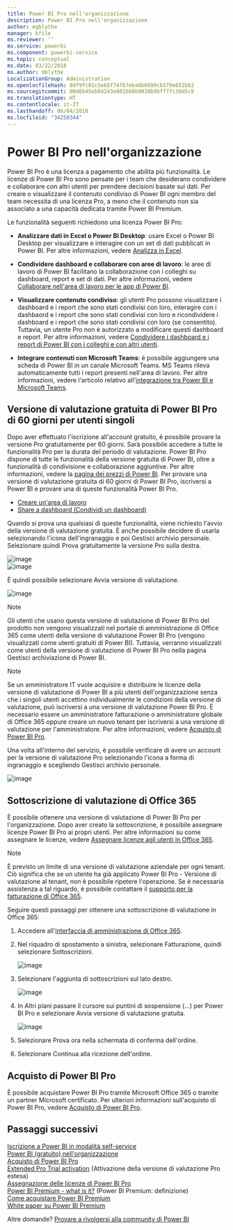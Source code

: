 ```yaml
---
title: Power BI Pro nell'organizzazione
description: Power BI Pro nell'organizzazione
author: mgblythe
manager: kfile
ms.reviewer: ''
ms.service: powerbi
ms.component: powerbi-service
ms.topic: conceptual
ms.date: 03/22/2018
ms.author: mblythe
LocalizationGroup: Administration
ms.openlocfilehash: 0df9fc81c5e65f74fb7eba8b6699cb579e652b62
ms.sourcegitcommit: 80d6b45eb84243e801b60b9038b9bff77c30d5c8
ms.translationtype: HT
ms.contentlocale: it-IT
ms.lasthandoff: 06/04/2018
ms.locfileid: "34250344"
---
```

# <a name="power-bi-pro-in-your-organization"></a>Power BI Pro nell'organizzazione

Power BI Pro è una licenza a pagamento che abilita più funzionalità. Le licenze di Power BI Pro sono pensate per i team che desiderano condividere e collaborare con altri utenti per prendere decisioni basate sui dati.  Per creare o visualizzare il contenuto condiviso di Power BI ogni membro del team necessita di una licenza Pro, a meno che il contenuto non sia associato a una capacità dedicata tramite Power BI Premium.

Le funzionalità seguenti richiedono una licenza Power BI Pro:

* **Analizzare dati in Excel o Power BI Desktop**: usare Excel o Power BI Desktop per visualizzare e interagire con un set di dati pubblicati in Power BI. Per altre informazioni, vedere [Analizza in Excel](service-analyze-in-excel.md).

* **Condividere dashboard e collaborare con aree di lavoro**: le aree di lavoro di Power BI facilitano la collaborazione con i colleghi su dashboard, report e set di dati. Per altre informazioni, vedere [Collaborare nell'area di lavoro per le app di Power BI](service-collaborate-power-bi-workspace.md).

* **Visualizzare contenuto condiviso**: gli utenti Pro possono visualizzare i dashboard e i report che sono stati condivisi con loro, interagire con i dashbaord e i report che sono stati condivisi con loro e ricondividere i dashboard e i report che sono stati condivisi con loro (se consentito). Tuttavia, un utente Pro non è autorizzato a modificare questi dashboard e report. Per altre informazioni, vedere [Condividere i dashboard e i report di Power BI con i colleghi e con altri utenti](service-share-dashboards.md).

* **Integrare contenuti con Microsoft Teams**: è possibile aggiungere una scheda di Power BI in un canale Microsoft Teams. MS Teams rileva automaticamente tutti i report presenti nell'area di lavoro. Per altre informazioni, vedere l'articolo relativo all'[integrazione tra Power BI e Microsoft Teams](https://powerbi.microsoft.com/en-us/blog/power-bi-teams-up-with-microsoft-teams/). 

## <a name="power-bi-pro-60-day-trial-for-individuals"></a>Versione di valutazione gratuita di Power BI Pro di 60 giorni per utenti singoli

Dopo aver effettuato l'iscrizione all'account gratuito, è possibile provare la versione Pro gratuitamente per 60 giorni. Sarà possibile accedere a tutte le funzionalità Pro per la durata del periodo di valutazione. Power BI Pro dispone di tutte le funzionalità della versione gratuita di Power BI, oltre a funzionalità di condivisione e collaborazione aggiuntive. Per altre informazioni, vedere la [pagina dei prezzi di Power BI](https://powerbi.microsoft.com/en-us/pricing/). Per provare una versione di valutazione gratuita di 60 giorni di Power BI Pro, iscriversi a Power BI e provare una di queste funzionalità Power BI Pro.

* [Creare un'area di lavoro](service-create-distribute-apps.md)
* [Share a dashboard (Condividi un dashboard)](service-share-dashboards.md)

Quando si prova una qualsiasi di queste funzionalità, viene richiesto l'avvio della versione di valutazione gratuita. È anche possibile decidere di usarla selezionando l'icona dell'ingranaggio e poi Gestisci archivio personale. Selezionare quindi Prova gratuitamente la versione Pro sulla destra.

   ![image](media/service-power-bi-pro-in-your-organization/service-power-bi-pro-in-your-organization-01.png)
   </br>
   ![image](media/service-power-bi-pro-in-your-organization/service-power-bi-pro-in-your-organization-02.png)

È quindi possibile selezionare Avvia versione di valutazione.

   ![image](media/service-power-bi-pro-in-your-organization/service-power-bi-pro-in-your-organization-03.png)

> [!NOTE]
> Gli utenti che usano questa versione di valutazione di Power BI Pro del prodotto non vengono visualizzati nel portale di amministrazione di Office 365 come utenti della versione di valutazione Power BI Pro (vengono visualizzati come utenti gratuiti di Power BI). Tuttavia, verranno visualizzati come utenti della versione di valutazione di Power BI Pro nella pagina Gestisci archiviazione di Power BI.
>

> [!NOTE]
> Se un amministratore IT vuole acquisire e distribuire le licenze della versione di valutazione di Power BI a più utenti dell'organizzazione senza che i singoli utenti accettino individualmente le condizioni della versione di valutazione, può iscriversi a una versione di valutazione Power BI Pro. È necessario essere un amministratore fatturazione o amministratore globale di Office 365 oppure creare un nuovo tenant per iscriversi a una versione di valutazione per l'amministratore. Per altre informazioni, vedere [Acquisto di Power BI Pro](service-admin-purchasing-power-bi-pro.md).
>

Una volta all'interno del servizio, è possibile verificare di avere un account per la versione di valutazione Pro selezionando l'icona a forma di ingranaggio e scegliendo Gestisci archivio personale.

   ![image](media/service-power-bi-pro-in-your-organization/service-power-bi-pro-in-your-organization-04.png)

## <a name="subscription-trial-in-office-365"></a>Sottoscrizione di valutazione di Office 365

È possibile ottenere una versione di valutazione di Power BI Pro per l'organizzazione. Dopo aver creato la sottoscrizione, è possibile assegnare licenze Power BI Pro ai propri utenti. Per altre informazioni su come assegnare le licenze, vedere [Assegnare licenze agli utenti in Office 365](https://support.office.com/en-us/article/assign-licenses-to-users-in-office-365-for-business-997596b5-4173-4627-b915-36abac6786dc?ui=en-US&rs=en-US&ad=US).

> [!NOTE]
> È previsto un limite di una versione di valutazione aziendale per ogni tenant. Ciò significa che se un utente ha già applicato Power BI Pro - Versione di valutazione al tenant, non è possibile ripetere l'operazione. Se è necessaria assistenza a tal riguardo, è possibile contattare il [supporto per la fatturazione di Office 365](https://support.office.microsoft.com/en-us/article/contact-support-for-business-products-admin-help-32a17ca7-6fa0-4870-8a8d-e25ba4ccfd4b?CorrelationId=552bbf37-214f-4202-80cb-b94240dcd671&ui=en-US&rs=en-US&ad=US).
>

Seguire questi passaggi per ottenere una sottoscrizione di valutazione in Office 365:

1. Accedere all'[interfaccia di amministrazione di Office 365](https://portal.office.com/adminportal/home#/homepage).
2. Nel riquadro di spostamento a sinistra, selezionare Fatturazione, quindi selezionare Sottoscrizioni.

   ![image](media/service-power-bi-pro-in-your-organization/service-power-bi-pro-in-your-organization-05.png)

3. Selezionare l'aggiunta di sottoscrizioni sul lato destro.

   ![image](media/service-power-bi-pro-in-your-organization/service-power-bi-pro-in-your-organization-06.png)

4. In Altri piani passare il cursore sui puntini di sospensione (...) per Power BI Pro e selezionare Avvia versione di valutazione gratuita.

   ![image](media/service-power-bi-pro-in-your-organization/service-power-bi-pro-in-your-organization-07.png) 

5. Selezionare Prova ora nella schermata di conferma dell'ordine.
6. Selezionare Continua alla ricezione dell'ordine.

## <a name="purchasing-power-bi-pro"></a>Acquisto di Power BI Pro

È possibile acquistare Power BI Pro tramite Microsoft Office 365 o tramite un partner Microsoft certificato. Per ulteriori informazioni sull'acquisto di Power BI Pro, vedere [Acquisto di Power BI Pro](service-admin-purchasing-power-bi-pro.md).

## <a name="next-steps"></a>Passaggi successivi
[Iscrizione a Power BI in modalità self-service](service-admin-signing-up-for-power-bi-with-a-new-office-365-trial.md)
<br/>
[Power BI (gratuito) nell'organizzazione](service-admin-service-free-in-your-organization.md)
<br/>
[Acquisto di Power BI Pro](service-admin-purchasing-power-bi-pro.md)
<br/>
[Extended Pro Trial activation](service-extended-pro-trial.md) (Attivazione della versione di valutazione Pro estesa)
<br/>
[Assegnazione delle licenze di Power BI Pro](service-admin-assigning-power-bi-pro-licenses.md)
<br/>
[Power BI Premium - what is it?](service-admin-premium-manage.md) (Power BI Premium: definizione)
<br/>
[Come acquistare Power BI Premium](service-admin-premium-purchase.md)
<br/>
[White paper su Power BI Premium](https://aka.ms/pbipremiumwhitepaper)

Altre domande? [Provare a rivolgersi alla community di Power BI](https://community.powerbi.com/)